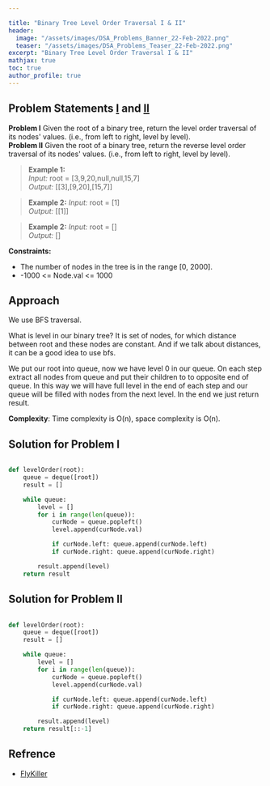 ```yaml
---

title: "Binary Tree Level Order Traversal I & II"
header:
  image: "/assets/images/DSA_Problems_Banner_22-Feb-2022.png"
  teaser: "/assets/images/DSA_Problems_Teaser_22-Feb-2022.png"
excerpt: "Binary Tree Level Order Traversal I & II"
mathjax: true
toc: true
author_profile: true
---
```


## Problem Statements [I](https://leetcode.com/problems/binary-tree-level-order-traversal/) and [II](https://leetcode.com/problems/binary-tree-level-order-traversal-ii/)

**Problem I** Given the root of a binary tree, return the level order traversal of its nodes' values. (i.e., from left to right, level by level).<br />
**Problem II** Given the root of a binary tree, return the reverse level order traversal of its nodes' values. (i.e., from left to right, level by level).

> **Example 1:** <br />
*Input:* root = [3,9,20,null,null,15,7]<br />
*Output:* [[3],[9,20],[15,7]]<br />

> **Example 2:**
*Input:* root = [1]<br />
*Output:* [[1]]<br />

> **Example 2:**
*Input:* root = []<br />
*Output:* []<br />

**Constraints:**
* The number of nodes in the tree is in the range [0, 2000].
* -1000 <= Node.val <= 1000


## Approach

We use BFS traversal.

What is level in our binary tree? It is set of nodes, for which distance between root and these nodes are constant. And if we talk about distances, it can be a good idea to use bfs.

We put our root into queue, now we have level 0 in our queue.
On each step extract all nodes from queue and put their children to to opposite end of queue. In this way we will have full level in the end of each step and our queue will be filled with nodes from the next level.
In the end we just return result.

**Complexity**: Time complexity is O(n), space complexity is O(n).


## Solution for Problem I
```python

def levelOrder(root):
    queue = deque([root])
    result = []

    while queue:
        level = []
        for i in range(len(queue)):
            curNode = queue.popleft()
            level.append(curNode.val)

            if curNode.left: queue.append(curNode.left)
            if curNode.right: queue.append(curNode.right)

        result.append(level)
    return result

```

## Solution for Problem II
```python

def levelOrder(root):
    queue = deque([root])
    result = []

    while queue:
        level = []
        for i in range(len(queue)):
            curNode = queue.popleft()
            level.append(curNode.val)

            if curNode.left: queue.append(curNode.left)
            if curNode.right: queue.append(curNode.right)

        result.append(level)
    return result[::-1]

```


## Refrence
* [FlyKiller](https://flykiller.github.io/binarysearch/0070.html)